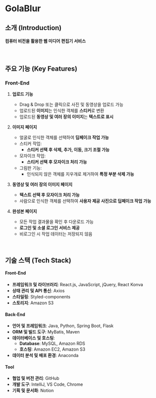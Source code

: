 # GolaBlur

## 소개 (Introduction)
#### 컴퓨터 비전을 활용한 웹 미디어 편집기 서비스  
<br />

## 주요 기능 (Key Features)

### Front-End
1. **업로드 기능**
   - Drag & Drop 또는 클릭으로 사진 및 동영상을 업로드 가능
   - 업로드된 **이미지**는 인식한 객체를 **스티커**로 변환
   - 업로드된 **동영상 및 여러 장의 이미지**는 **텍스트로 표시**

2. **이미지 페이지**
   - 얼굴로 인식한 객체를 선택하여 **딥페이크 작업 가능**
   - 스티커 작업:
     - **스티커 선택 후 삭제, 추가, 이동, 크기 조절 가능**
   - 모자이크 작업:
     - **스티커 선택 후 모자이크 처리 가능**
   - 그림판 기능:
     - 인식되지 않은 객체를 지우개로 제거하여 **특정 부분 삭제 가능**

3. **동영상 및 여러 장의 이미지 페이지**
   - **텍스트 선택 후 모자이크 처리 가능**
   - 사람으로 인식한 객체를 선택하여 **사용자 제공 사진으로 딥페이크 작업 가능**

4. **완성본 페이지**
   - 모든 작업 결과물을 확인 후 다운로드 가능
   - **로그인 및 소셜 로그인 서비스 제공**
   - 비로그인 시 작업 데이터는 저장되지 않음  
<br />

## 기술 스택 (Tech Stack)

#### **Front-End**
- **프레임워크 및 라이브러리**: React.js, JavaScript, jQuery, React Konva
- **상태 관리 및 API 통신**: Axios
- **스타일링**: Styled-components
- **스토리지**: Amazon S3

#### **Back-End**
- **언어 및 프레임워크**: Java, Python, Spring Boot, Flask
- **ORM 및 빌드 도구**: MyBatis, Maven
- **데이터베이스 및 호스팅**:
  - **Database**: MySQL, Amazon RDS
  - **호스팅**: Amazon EC2, Amazon S3
- **데이터 분석 및 배포 환경**: Anaconda

#### **Tool**
- **협업 및 버전 관리**: GitHub
- **개발 도구**: IntelliJ, VS Code, Chrome
- **기획 및 문서화**: Notion

